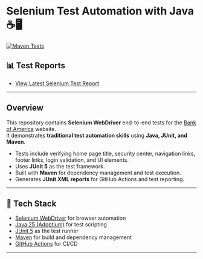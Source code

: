 # Selenium Test Automation with Java ☕🖥️

[![Maven Tests](https://github.com/bradevansqa/selenium-java-automation/actions/workflows/maven.yml/badge.svg)](https://github.com/bradevansqa/selenium-java-automation/actions/workflows/maven.yml)

## 📊 Test Reports

* [View Latest Selenium Test Report](https://bradevansqa.github.io/selenium-java-automation/)

---

## Overview

This repository contains **Selenium WebDriver** end-to-end tests for the [Bank of America](https://www.bankofamerica.com/) website.  
It demonstrates **traditional test automation skills** using **Java, JUnit, and Maven**.

* Tests include verifying home page title, security center, navigation links, footer links, login validation, and UI elements.
* Uses **JUnit 5** as the test framework.
* Built with **Maven** for dependency management and test execution.
* Generates **JUnit XML reports** for GitHub Actions and test reporting.

---

## 🚀 Tech Stack

* [Selenium WebDriver](https://www.selenium.dev/) for browser automation  
* [Java 25 (Adoptium)](https://adoptium.net/) for test scripting  
* [JUnit 5](https://junit.org/junit5/) as the test runner  
* [Maven](https://maven.apache.org/) for build and dependency management  
* [GitHub Actions](https://docs.github.com/en/actions) for CI/CD  

---


